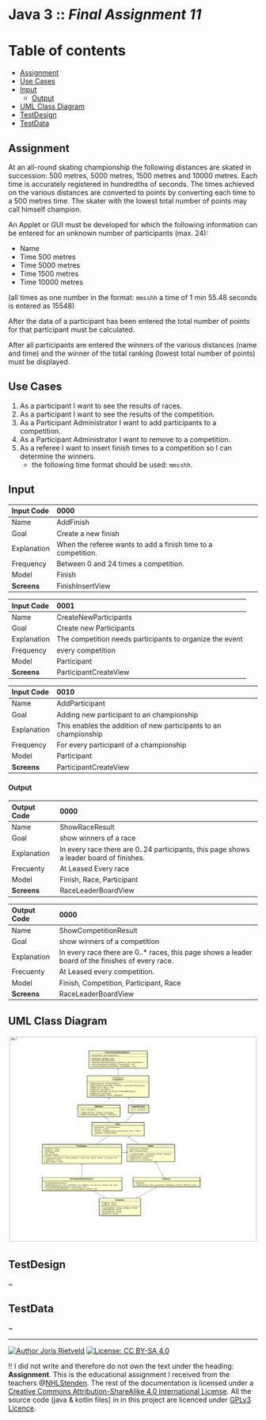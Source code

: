 <!--
  - Author: Joris Rietveld <jorisrietveld@gmail.com>
  - Date: 19-12-2018 17:23
  - Licence: Creative Commons - Attribution-ShareAlike 4.0 International
-->

# **Java 3** :: _Final Assignment 11_

[TOC]: # "Table of contents"

# Table of contents
- [Assignment](#assignment)
- [Use Cases](#use-cases)
- [Input](#input)
    - [Output](#output)
- [UML Class Diagram](#uml-class-diagram)
- [TestDesign](#testdesign)
- [TestData](#testdata)


## Assignment
At an all-round skating championship the following distances are skated in
succession: 500 metres, 5000 metres, 1500 metres and 10000 metres. Each time is
accurately registered in hundredths of seconds. The times achieved on the
various distances are converted to points by converting each time to a 500
metres time. The skater with the lowest total number of points may call himself
champion.

An Applet or GUI must be developed for which the following information can be
entered for an unknown number of participants (max. 24):

- Name
- Time 500 metres
- Time 5000 metres
- Time 1500 metres
- Time 10000 metres

(all times as one number in the format: `mmsshh` a time of 1 min 55.48 seconds
is entered as 15548)

After the data of a participant has been entered the total number of points
for that participant must be calculated.

After all participants are entered the winners of the various distances (name
and time) and the winner of the total ranking (lowest total number of points)
must be displayed.


## Use Cases
1. As a participant I want to see the results of races.
2. As a participant I want to see the results of the competition.
3. As a Participant Administrator I want to add participants to a competition.
3. As a Participant Administrator I want to remove to a competition.
5. As a referee I want to insert finish times to a competition so I can determine the winners.
   - the following time format should be used: `mmsshh`.


## Input

| **Input Code** | **0000**                                                            |
|:---------------|:--------------------------------------------------------------------|
| Name           | AddFinish                                                |
| Goal           | Create a new finish                                           |
| Explanation    | When the referee wants to add a finish time to a competition. |
| Frequency      | Between 0 and 24 times a competition.                                                  |
| Model          | Finish                                                        |
| **Screens**    | FinishInsertView                                              |
 

| **Input Code** | **0001**                                                 |
|:---------------|:---------------------------------------------------------|
| Name           | CreateNewParticipants                                    |
| Goal           | Create new Participants                                  |
| Explanation    | The competition needs participants to organize the event |
| Frequency      | every competition                                        |
| Model          | Participant                                              |
| **Screens**    | ParticipantCreateView                                    |


| **Input Code** | **0010**                                                         |
|:---------------|:-----------------------------------------------------------------|
| Name           | AddParticipant                                                   |
| Goal           | Adding new participant to an championship                        |
| Explanation    | This enables the addition of new participants to an championship |
| Frequency      | For every participant of a championship                          |
| Model          | Participant                                                |
| **Screens**    | ParticipantCreateView                                            |


#### Output


| **Output Code** | **0000**          |
|:----------------|:------------------|
| Name            | ShowRaceResult |
| Goal            | show winners of a race                 |
| Explanation     | In every race there are 0..24 participants, this page shows a leader board of finishes.  |
| Frecuenty       | At Leased Every race |
| Model           |             Finish, Race, Participant      |
| **Screens**     | RaceLeaderBoardView |



| **Output Code** | **0000**                 |
|:----------------|:-------------------------|
| Name            | ShowCompetitionResult |
| Goal            | show winners of a competition                 |
| Explanation     | In every race there are 0..\* races, this page shows a leader board of the finishes of every race.  |
| Frecuenty       | At Leased every competition. |
| Model           |             Finish, Competition, Participant, Race      |
| **Screens**     | RaceLeaderBoardView |


## UML Class Diagram
![ClassDiagram_ICU.png](../../Chapter10/Resources/ClassDiagram_ICU_v0.6.png)


## TestDesign
~

## TestData
~

<hr>

[![Author Joris Rietveld](https://img.shields.io/badge/Author-Joris%20Rietveld-blue.svg)](https://github.com/jorisrietveld)
[![License: CC BY-SA 4.0](https://img.shields.io/badge/License-CC%20BY--SA%204.0-lightgrey.svg)](https://creativecommons.org/licenses/by-sa/4.0/)

:bangbang: I did not write and therefore do not own the text under the heading:
**Assignment**. This is the educational assignment I received from the teachers
@[NHLStenden](https://www.nhlstenden.com). The rest of the documentation is
licensed under a <a rel="license"
href="http://creativecommons.org/licenses/by-sa/4.0/">Creative Commons
Attribution-ShareAlike 4.0 International License</a>. All the source code (java
& kotlin files) in in this project are licenced under
[GPLv3 Licence](../../../../Java2/LICENCE).
